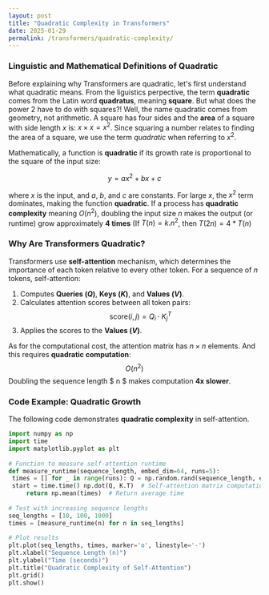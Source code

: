 ```yaml
---
layout: post
title: "Quadratic Complexity in Transformers"
date: 2025-01-29
permalink: /transformers/quadratic-complexity/
---
```


### Linguistic and Mathematical Definitions of Quadratic  
  
Before explaining why Transformers are quadratic, let's first understand what quadratic means. From the liguistics perpective, the term **quadratic** comes from the Latin word **quadratus**, meaning **square**. But what does the power 2 have to do with squares?! Well, the name quadratic comes from geometry, not arithmetic.  A square has four sides and the **area** of a square with side length $x$ is:  $x \times x = x^2$. Since squaring a number relates to finding the area of a square, we use the term *quadratic* when referring to $x^2$.
  
Mathematically, a function is **quadratic** if its growth rate is proportional to the square of the input size:  
  
$$ y = ax^2 + bx + c $$  
  
where $x$ is the input, and $a$, $b$, and $c$ are constants.  For large $x$, the $x^2$ term dominates, making the function **quadratic**.  If a process has **quadratic complexity** meaning $O(n^2)$, doubling the input size $n$ makes the output (or runtime) grow approximately **4 times** (If $T(n) = k. n ^ 2$, then $T(2n) = 4 * T(n)$

### Why Are Transformers Quadratic?
Transformers use **self-attention** mechanism, which determines the importance of each token relative to every other token. For a sequence of $n$ tokens, self-attention:  
1. Computes **Queries $(Q )$**, **Keys $(K)$**, and **Values $(V)$**.  
2. Calculates attention scores between all token pairs:  
   $$ \text{score}(i, j) = Q_i \cdot K_j^T $$  
3. Applies the scores to the **Values $(V)$**.

As for the computational cost, the attention matrix has $n \times n$ elements. And this requires **quadratic computation**:  $$ O(n^2) $$
Doubling the sequence length $ n $ makes computation **4x slower**.  
  
### Code Example: Quadratic Growth  
  
The following code demonstrates **quadratic complexity** in self-attention.  
  
```python  
import numpy as np  
import time  
import matplotlib.pyplot as plt  
  
# Function to measure self-attention runtime  
def measure_runtime(sequence_length, embed_dim=64, runs=5):  
 times = [] for _ in range(runs): Q = np.random.rand(sequence_length, embed_dim) K = np.random.rand(sequence_length, embed_dim)  
 start = time.time() np.dot(Q, K.T)  # Self-attention matrix computation end = time.time()         times.append(end - start)  
     return np.mean(times)  # Return average time  
  
# Test with increasing sequence lengths  
seq_lengths = [10, 100, 1000]  
times = [measure_runtime(n) for n in seq_lengths]  
  
# Plot results  
plt.plot(seq_lengths, times, marker='o', linestyle='-')  
plt.xlabel("Sequence Length (n)")  
plt.ylabel("Time (seconds)")  
plt.title("Quadratic Complexity of Self-Attention")  
plt.grid()  
plt.show()  
```
